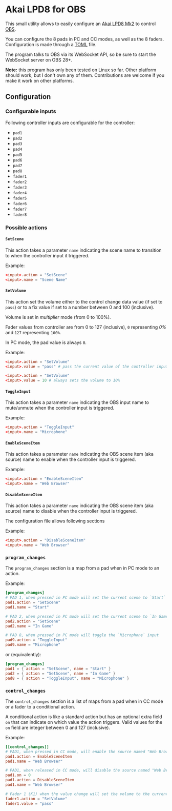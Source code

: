 # Akai LPD8 for OBS

This small utility allows to easily configure an [Akai LPD8 Mk2](https://www.akaipro.com/lpd8-mk2.html) to control [OBS](https://obsproject.com/).

You can configure the 8 pads in PC and CC modes, as well as the 8 faders. Configuration is made through a [TOML](https://toml.io) file.

The program talks to OBS via its WebSocket API, so be sure to start the WebSocket server on OBS 28+.

**Note:** this program has only been tested on Linux so far. Other platform should work, but I don't own any of them. Contributions are welcome if you make it work on other platforms.

## Configuration

### Configurable inputs

Following controller inputs are configurable for the controller:

 - `pad1`
 - `pad2`
 - `pad3`
 - `pad4`
 - `pad5`
 - `pad6`
 - `pad7`
 - `pad8`
 - `fader1`
 - `fader2`
 - `fader3`
 - `fader4`
 - `fader5`
 - `fader6`
 - `fader7`
 - `fader8`

### Possible actions

#### `SetScene`

This action takes a parameter `name` indicating the scene name to transition to when the controller input it triggered.

Example:

```toml
<input>.action = "SetScene"
<input>.name = "Scene Name"
```

#### `SetVolume`

This action set the volume either to the control change data value (if set to `pass`) or to a fix value if set to a number between 0 and 100 (inclusive).

Volume is set in _multiplier_ mode (from 0 to 100%).

Fader values from controller are from 0 to 127 (inclusive), `0` representing _0%_ and `127` representing `100%`.

In PC mode, the pad value is always `0`.

Example:

```toml
<input>.action = "SetVolume"
<input>.value = "pass" # pass the current value of the controller input

<input>.action = "SetVolume"
<input>.value = 10 # always sets the volume to 10%
```

#### `ToggleInput`

This action takes a parameter `name` indicating the OBS input name to mute/unmute when the controller input is triggered.

Example:

```toml
<input>.action = "ToggleInput"
<input>.name = "Microphone"
```

#### `EnableSceneItem`

This action takes a parameter `name` indicating the OBS scene item (aka source) name to enable when the controller input is triggered.

Example:

```toml
<input>.action = "EnableSceneItem"
<input>.name = "Web Browser"
```

#### `DisableSceneItem`

This action takes a parameter `name` indicating the OBS scene item (aka source) name to disable when the controller input is triggered.

The configuration file allows following sections

Example:

```toml
<input>.action = "DisableSceneItem"
<input>.name = "Web Browser"
```

### `program_changes`

The `program_changes` section is a map from a pad when in PC mode to an action.

Example:

```toml
[program_changes]
# PAD 1, when pressed in PC mode will set the current scene to `Start`
pad1.action = "SetScene"
pad1.name = "Start"

# PAD 2, when pressed in PC mode will set the current scene to `In Game`
pad2.action = "SetScene"
pad2.name = "In Game"

# PAD 8, when pressed in PC mode will toggle the `Microphone` input
pad9.action = "ToggleInput"
pad9.name = "Microphone"
```

or (equivalently):

```toml
[program_changes]
pad1 = { action = "SetScene", name = "Start" }
pad2 = { action = "SetScene", name = "In Game" }
pad8 = { action = "ToggleInput", name = "Microphone" }
```

### `control_changes`

The `control_changes` section is a list of maps from a pad when in CC mode or a fader to a conditional action.

A conditional action is like a standard action but has an optional extra field `on` that can indicate on which value the action triggers. Valid values for the `on` field are integer between 0 and 127 (inclusive).

Example:

```toml
[[control_changes]]
# PAD1, when pressed in CC mode, will enable the source named "Web Browser"
pad1.action = EnableSceneItem
pad1.name = "Web Browser"

# PAD1, when released in CC mode, will disable the source named "Web Browser"
pad1.on = 0
pad1.action = DisableSceneItem
pad1.name = "Web Browser"

# Fader 1 (K1) when the value change will set the volume to the current fader value
fader1.action = "SetVolume"
fader1.value = "pass"
```
